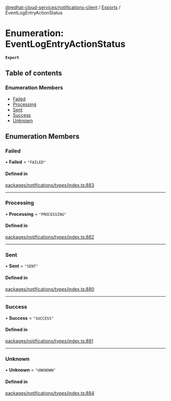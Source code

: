 [@redhat-cloud-services/notifications-client](../README.md) / [Exports](../modules.md) / EventLogEntryActionStatus

# Enumeration: EventLogEntryActionStatus

**`Export`**

## Table of contents

### Enumeration Members

- [Failed](EventLogEntryActionStatus.md#failed)
- [Processing](EventLogEntryActionStatus.md#processing)
- [Sent](EventLogEntryActionStatus.md#sent)
- [Success](EventLogEntryActionStatus.md#success)
- [Unknown](EventLogEntryActionStatus.md#unknown)

## Enumeration Members

### Failed

• **Failed** = ``"FAILED"``

#### Defined in

[packages/notifications/types/index.ts:883](https://github.com/RedHatInsights/javascript-clients/blob/master/packages/notifications/types/index.ts#L883)

___

### Processing

• **Processing** = ``"PROCESSING"``

#### Defined in

[packages/notifications/types/index.ts:882](https://github.com/RedHatInsights/javascript-clients/blob/master/packages/notifications/types/index.ts#L882)

___

### Sent

• **Sent** = ``"SENT"``

#### Defined in

[packages/notifications/types/index.ts:880](https://github.com/RedHatInsights/javascript-clients/blob/master/packages/notifications/types/index.ts#L880)

___

### Success

• **Success** = ``"SUCCESS"``

#### Defined in

[packages/notifications/types/index.ts:881](https://github.com/RedHatInsights/javascript-clients/blob/master/packages/notifications/types/index.ts#L881)

___

### Unknown

• **Unknown** = ``"UNKNOWN"``

#### Defined in

[packages/notifications/types/index.ts:884](https://github.com/RedHatInsights/javascript-clients/blob/master/packages/notifications/types/index.ts#L884)
